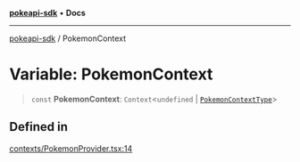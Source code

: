 [**pokeapi-sdk**](../README.md) • **Docs**

***

[pokeapi-sdk](../README.md) / PokemonContext

# Variable: PokemonContext

> `const` **PokemonContext**: `Context`\<`undefined` \| [`PokemonContextType`](../type-aliases/PokemonContextType.md)\>

## Defined in

[contexts/PokemonProvider.tsx:14](https://github.com/mdebauge/pokeapi-sdk/blob/9cfad3b7316a4e43eb21ffb702cd52dff4b5c565/src/contexts/PokemonProvider.tsx#L14)
